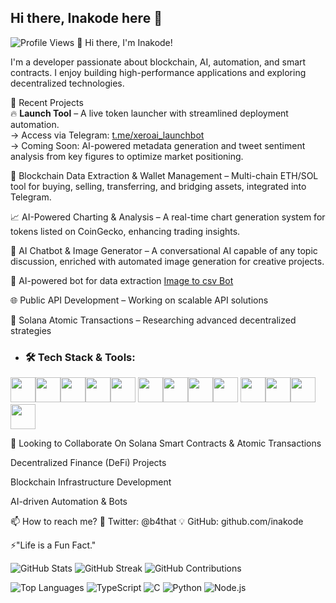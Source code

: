 ## Hi there, Inakode here 👋
![Profile Views](https://komarev.com/ghpvc/?username=inakode&color=blue)
👋 Hi there, I'm Inakode!

I'm a developer passionate about blockchain, AI, automation, and smart contracts. I enjoy building high-performance applications and exploring decentralized technologies.

🚀 Recent Projects  
🔥 **Launch Tool** – A live token launcher with streamlined deployment automation.  
→ Access via Telegram: [t.me/xeroai_launchbot](https://t.me/xeroai_launchbot)  
→ Coming Soon: AI-powered metadata generation and tweet sentiment analysis from key figures to optimize market positioning.


🔗 Blockchain Data Extraction & Wallet Management – Multi-chain ETH/SOL tool for buying, selling, transferring, and bridging assets, integrated into Telegram. 

📈 AI-Powered Charting & Analysis – A real-time chart generation system for tokens listed on CoinGecko, enhancing trading insights. 

🤖 AI Chatbot & Image Generator – A conversational AI capable of any topic discussion, enriched with automated image generation for creative projects.

🤖 AI-powered bot for data extraction [Image to csv Bot](https://github.com/inakode/image-reader-bot)


🌐 Public API Development – Working on scalable API solutions

🧩 Solana Atomic Transactions – Researching advanced decentralized strategies


- ### 🛠 Tech Stack & Tools:
 
<img src="https://cdn.jsdelivr.net/gh/devicons/devicon@latest/icons/npm/npm-original-wordmark.svg" width="40" height="40" /><img src="https://cdn.jsdelivr.net/gh/devicons/devicon@latest/icons/nodejs/nodejs-original.svg" width="40" height="40" /><img src="https://cdn.jsdelivr.net/gh/devicons/devicon@latest/icons/javascript/javascript-original.svg" width="40" height="40"/><img src="https://cdn.jsdelivr.net/gh/devicons/devicon@latest/icons/solidity/solidity-original.svg" width="40" height="40" /><img src="https://cdn.jsdelivr.net/gh/devicons/devicon@latest/icons/typescript/typescript-original.svg" width="40" height="40" /> <img src="https://cdn.jsdelivr.net/gh/devicons/devicon@latest/icons/python/python-original.svg" width="40" height="40" /><img src="https://cdn.jsdelivr.net/gh/devicons/devicon@latest/icons/github/github-original.svg" width="40" height="40" /><img src="https://cdn.jsdelivr.net/gh/devicons/devicon@latest/icons/nestjs/nestjs-original.svg" width="40" height="40" /><img src="https://cdn.jsdelivr.net/gh/devicons/devicon@latest/icons/c/c-original.svg" width="40" height="40" /> <img src="https://cdn.jsdelivr.net/gh/devicons/devicon@latest/icons/linux/linux-original.svg" width="40" height="40" /><img src="https://cdn.jsdelivr.net/gh/devicons/devicon@latest/icons/flask/flask-original.svg" width="40" height="40" /><img src="https://cdn.jsdelivr.net/gh/devicons/devicon@latest/icons/rust/rust-original.svg" width="40" height="40" /><img src="https://cdn.jsdelivr.net/gh/devicons/devicon@latest/icons/html5/html5-original.svg" width="40" height="40" />
          
    
          
          



🌱 Looking to Collaborate On
Solana Smart Contracts & Atomic Transactions

Decentralized Finance (DeFi) Projects

Blockchain Infrastructure Development

AI-driven Automation & Bots

📫 How to reach me? 💬 Twitter: @b4that 💡 GitHub: github.com/inakode

⚡"Life is a Fun Fact."



![GitHub Stats](https://github-readme-stats.vercel.app/api?username=inakode&show_icons=true&theme=dark)
![GitHub Streak](https://github-readme-streak-stats.herokuapp.com/?user=inakode&theme=dark)
![GitHub Contributions](https://github-readme-activity-graph.vercel.app/graph?username=inakode&theme=dark)





![Top Languages](https://github-readme-stats.vercel.app/api/top-langs/?username=inakode&layout=compact&theme=dark)
![TypeScript](https://img.shields.io/badge/TypeScript-3178C6?style=flat&logo=typescript&logoColor=white)
![C](https://img.shields.io/badge/C-A8B9CC?style=flat&logo=c&logoColor=white)
![Python](https://img.shields.io/badge/Python-3776AB?style=flat&logo=python&logoColor=white)
![Node.js](https://img.shields.io/badge/Node.js-339933?style=flat&logo=node-dot-js&logoColor=white)


<!--![Trophies](https://github-profile-trophy.vercel.app/?username=inakode&theme=onedark)







